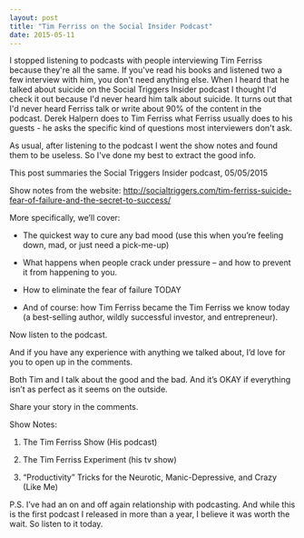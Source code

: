 ```yaml
---
layout: post
title: "Tim Ferriss on the Social Insider Podcast"
date: 2015-05-11
---
```

I stopped listening to podcasts with people interviewing Tim Ferriss because they're all the same. If you've read his books and listened two a few interview with him, you don't need anything else. When I heard that he talked about suicide on the Social Triggers Insider podcast I thought I'd check it out because I'd never heard him talk about suicide. It turns out that I'd never heard Ferriss talk or write about 90% of the content in the podcast. Derek Halpern does to Tim Ferriss what Ferriss usually does to his guests - he asks the specific kind of questions most interviewers don't ask.

As usual, after listening to the podcast I went the show notes and found them to be useless. So I've done my best to extract the good info.

This post summaries the Social Triggers Insider podcast, 05/05/2015

Show notes from the website: http://socialtriggers.com/tim-ferriss-suicide-fear-of-failure-and-the-secret-to-success/

More specifically, we’ll cover:

* The quickest way to cure any bad mood (use this when you’re feeling down, mad, or just need a pick-me-up)

* What happens when people crack under pressure – and how to prevent it from happening to you.

* How to eliminate the fear of failure TODAY

* And of course: how Tim Ferriss became the Tim Ferriss we know today (a best-selling author, wildly successful investor, and entrepreneur).

Now listen to the podcast.

And if you have any experience with anything we talked about, I’d love for you to open up in the comments.

Both Tim and I talk about the good and the bad. And it’s OKAY if everything isn’t as perfect as it seems on the outside.

Share your story in the comments.

Show Notes:

1. The Tim Ferriss Show (His podcast)

2. The Tim Ferriss Experiment (his tv show)

3. “Productivity” Tricks for the Neurotic, Manic-Depressive, and Crazy (Like Me)

P.S. I’ve had an on and off again relationship with podcasting. And while this is the first podcast I released in more than a year, I believe it was worth the wait. So listen to it today.
